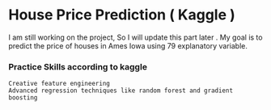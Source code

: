 # House Price Prediction ( Kaggle ) 

I am still working on the project, So I will update this part later .
My goal is to predict the price of houses in Ames Iowa using 79 explanatory variable.

### Practice Skills according to kaggle

    Creative feature engineering 
    Advanced regression techniques like random forest and gradient boosting
